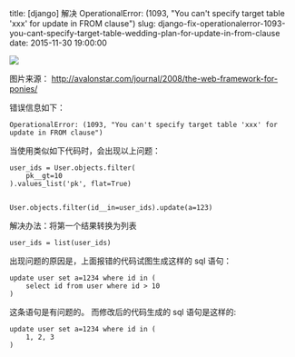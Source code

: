 title: [django] 解决 OperationalError: (1093, "You can't specify target table 'xxx' for update in FROM clause")
slug: django-fix-operationalerror-1093-you-cant-specify-target-table-wedding-plan-for-update-in-from-clause
date: 2015-11-30 19:00:00

![](/static/images/django/djangopony.jpg)

图片来源： <http://avalonstar.com/journal/2008/the-web-framework-for-ponies/>


错误信息如下：

    OperationalError: (1093, "You can't specify target table 'xxx' for update in FROM clause")


当使用类似如下代码时，会出现以上问题：


    user_ids = User.objects.filter(
        pk__gt=10
    ).values_list('pk', flat=True)


    User.objects.filter(id__in=user_ids).update(a=123)


解决办法：将第一个结果转换为列表

    user_ids = list(user_ids)

出现问题的原因是，上面报错的代码试图生成这样的 sql 语句：

    update user set a=1234 where id in (
        select id from user where id > 10
    )

这条语句是有问题的。
而修改后的代码生成的 sql 语句是这样的:

    update user set a=1234 where id in (
        1, 2, 3
    )